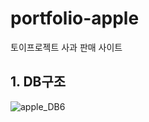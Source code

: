 # portfolio-apple
토이프로젝트 사과 판매 사이트

## 1. DB구조
![apple_DB6](https://user-images.githubusercontent.com/37237755/202852359-ff827e82-25fd-4512-a5eb-888571a75fc8.png)


